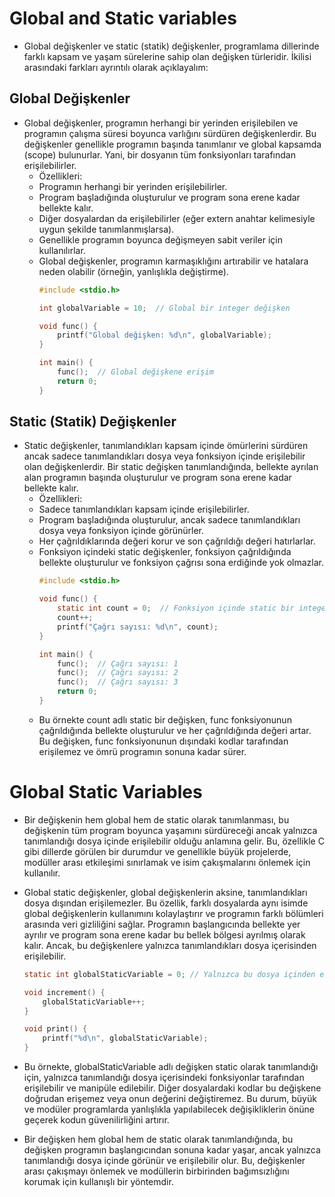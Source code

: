 # Global and Static variables
- Global değişkenler ve static (statik) değişkenler, programlama dillerinde farklı kapsam ve yaşam sürelerine sahip olan değişken türleridir. İkilisi arasındaki farkları ayrıntılı olarak açıklayalım:
## **Global Değişkenler** 
- Global değişkenler, programın herhangi bir yerinden erişilebilen ve programın çalışma süresi boyunca varlığını sürdüren değişkenlerdir. Bu değişkenler genellikle programın başında tanımlanır ve global kapsamda (scope) bulunurlar. Yani, bir dosyanın tüm fonksiyonları tarafından erişilebilirler.
    - Özellikleri:
    - Programın herhangi bir yerinden erişilebilirler.
    - Program başladığında oluşturulur ve program sona erene kadar bellekte kalır.
    - Diğer dosyalardan da erişilebilirler (eğer extern anahtar kelimesiyle uygun şekilde tanımlanmışlarsa).
    - Genellikle programın boyunca değişmeyen sabit veriler için kullanılırlar.
    - Global değişkenler, programın karmaşıklığını artırabilir ve hatalara neden olabilir (örneğin, yanlışlıkla değiştirme).
        ```c
        #include <stdio.h>

        int globalVariable = 10;  // Global bir integer değişken

        void func() {
            printf("Global değişken: %d\n", globalVariable);
        }

        int main() {
            func();  // Global değişkene erişim
            return 0;
        }
        ```
## **Static (Statik) Değişkenler** 
- Static değişkenler, tanımlandıkları kapsam içinde ömürlerini sürdüren ancak sadece tanımlandıkları dosya veya fonksiyon içinde erişilebilir olan değişkenlerdir. Bir static değişken tanımlandığında, bellekte ayrılan alan programın başında oluşturulur ve program sona erene kadar bellekte kalır.
    - Özellikleri:
    - Sadece tanımlandıkları kapsam içinde erişilebilirler.
    - Program başladığında oluşturulur, ancak sadece tanımlandıkları dosya veya fonksiyon içinde görünürler.
    - Her çağrıldıklarında değeri korur ve son çağrıldığı değeri hatırlarlar.
    - Fonksiyon içindeki static değişkenler, fonksiyon çağrıldığında bellekte oluşturulur ve fonksiyon çağrısı sona erdiğinde yok olmazlar.
        ```c
        #include <stdio.h>

        void func() {
            static int count = 0;  // Fonksiyon içinde static bir integer değişken
            count++;
            printf("Çağrı sayısı: %d\n", count);
        }

        int main() {
            func();  // Çağrı sayısı: 1
            func();  // Çağrı sayısı: 2
            func();  // Çağrı sayısı: 3
            return 0;
        }

        ```
    - Bu örnekte count adlı static bir değişken, func fonksiyonunun çağrıldığında bellekte oluşturulur ve her çağrıldığında değeri artar. Bu değişken, func fonksiyonunun dışındaki kodlar tarafından erişilemez ve ömrü programın sonuna kadar sürer.

# Global Static Variables
- Bir değişkenin hem global hem de static olarak tanımlanması, bu değişkenin tüm program boyunca yaşamını sürdüreceği ancak yalnızca tanımlandığı dosya içinde erişilebilir olduğu anlamına gelir. Bu, özellikle C gibi dillerde görülen bir durumdur ve genellikle büyük projelerde, modüller arası etkileşimi sınırlamak ve isim çakışmalarını önlemek için kullanılır.

- Global static değişkenler, global değişkenlerin aksine, tanımlandıkları dosya dışından erişilemezler. Bu özellik, farklı dosyalarda aynı isimde global değişkenlerin kullanımını kolaylaştırır ve programın farklı bölümleri arasında veri gizliliğini sağlar. Programın başlangıcında bellekte yer ayrılır ve program sona erene kadar bu bellek bölgesi ayrılmış olarak kalır. Ancak, bu değişkenlere yalnızca tanımlandıkları dosya içerisinden erişilebilir.
    ```c
    static int globalStaticVariable = 0; // Yalnızca bu dosya içinden erişilebilir

    void increment() {
        globalStaticVariable++;
    }

    void print() {
        printf("%d\n", globalStaticVariable);
    }
    ```
- Bu örnekte, globalStaticVariable adlı değişken static olarak tanımlandığı için, yalnızca tanımlandığı dosya içerisindeki fonksiyonlar tarafından erişilebilir ve manipüle edilebilir. Diğer dosyalardaki kodlar bu değişkene doğrudan erişemez veya onun değerini değiştiremez. Bu durum, büyük ve modüler programlarda yanlışlıkla yapılabilecek değişikliklerin önüne geçerek kodun güvenilirliğini artırır.

- Bir değişken hem global hem de static olarak tanımlandığında, bu değişken programın başlangıcından sonuna kadar yaşar, ancak yalnızca tanımlandığı dosya içinde görünür ve erişilebilir olur. Bu, değişkenler arası çakışmayı önlemek ve modüllerin birbirinden bağımsızlığını korumak için kullanışlı bir yöntemdir.